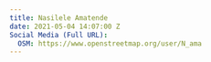 ```yaml
---
title: Nasilele Amatende
date: 2021-05-04 14:07:00 Z
Social Media (Full URL):
  OSM: https://www.openstreetmap.org/user/N_ama
---
```


